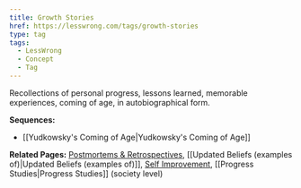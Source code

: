 ```yaml
---
title: Growth Stories
href: https://lesswrong.com/tags/growth-stories
type: tag
tags:
  - LessWrong
  - Concept
  - Tag
---
```


Recollections of personal progress, lessons learned, memorable experiences, coming of age, in autobiographical form.

**Sequences:** 

*   [[Yudkowsky's Coming of Age|Yudkowsky's Coming of Age]]

**Related Pages:** [Postmortems & Retrospectives](https://www.lesswrong.com/tag/postmortems-and-retrospectives), [[Updated Beliefs (examples of)|Updated Beliefs (examples of)]], [Self Improvement](https://www.lesswrong.com/tag/self-improvement), [[Progress Studies|Progress Studies]] (society level)